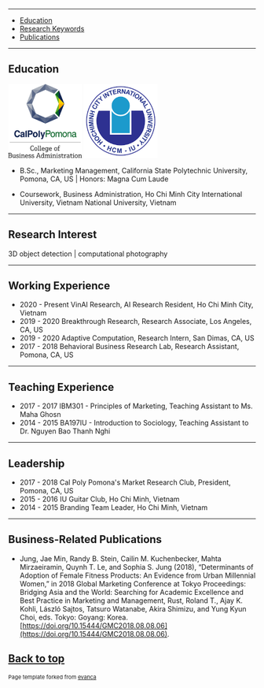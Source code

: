 <!-- Source: https://github.com/howard-haowen/howard-haowen.github.io/edit/master/README.md -->
<!-- [![Hits](https://hits.seeyoufarm.com/api/count/incr/badge.svg?url=https%3A%2F%2Fgithub.com%2Fhoward-haowen%2Fhoward-haowen.github.io&count_bg=%2367E805&title_bg=%23555555&icon=grav.svg&icon_color=%2367E805&title=visitors&edge_flat=false)](https://hits.seeyoufarm.com) [![blog](https://img.shields.io/badge/Visit-My_AI_blog-blue?style=flat&logo=blogger&logoColor=white)](https://howard-haowen.github.io/blog.ai/) [![linkedin](https://img.shields.io/badge/View-My%20LinkedIn-blue?style=flat&logo=linkedin&logoColor=white)](https://www.linkedin.com/in/quynhtle/)
 -->
---
- [Education](#education)
- [Research Keywords](#research-keywords)
- [Publications](#publications)


---
## Education
<img src="https://github.com/quynhtle/quick-portfolio/blob/master/images/cpp-cba.png?raw=true" width="150" height="150">
<img src="https://github.com/quynhtle/quick-portfolio/blob/master/images/iu-logo.png?raw=true" width="150" height="150">

- B.Sc., Marketing Management, California State Polytechnic University, Pomona, CA, US | Honors: Magna Cum Laude

- Coursework, Business Administration, Ho Chi Minh City International University, Vietnam National University, Vietnam

---
## Research Interest
  3D object detection | computational photography


---
## Working Experience
- 2020 - Present     VinAI Research, AI Research Resident, Ho Chi Minh City, Vietnam
- 2019 - 2020        Breakthrough Research, Research Associate, Los Angeles, CA, US
- 2019 - 2020        Adaptive Computation, Research Intern, San Dimas, CA, US
- 2017 - 2018        Behavioral Business Research Lab, Research Assistant, Pomona, CA, US 


---
## Teaching Experience
- 2017 - 2017       IBM301 - Principles of Marketing, Teaching Assistant to Ms. Maha Ghosn
- 2014 - 2015       BA197IU - Introduction to Sociology, Teaching Assistant to Dr. Nguyen Bao Thanh Nghi

---
## Leadership
- 2017 - 2018       Cal Poly Pomona's Market Research Club, President, Pomona, CA, US
- 2015 - 2016       IU Guitar Club, Ho Chi Minh, Vietnam
- 2014 - 2015       Branding Team Leader, Ho Chi Minh, Vietnam


---
## Business-Related Publications
- Jung, Jae Min, Randy B. Stein, Cailin M. Kuchenbecker, Mahta Mirzaeiramin, Quynh T. Le, and Sophia S. Jung (2018), “Determinants of Adoption of Female Fitness Products: An Evidence from Urban Millennial Women,” in 2018 Global Marketing Conference at Tokyo Proceedings: Bridging Asia and the World: Searching for Academic Excellence and Best Practice in Marketing and Management, Rust, Roland T., Ajay K. Kohli, László Sajtos, Tatsuro Watanabe, Akira Shimizu, and Yung Kyun Choi, eds. Tokyo: Goyang: Korea. [https://doi.org/10.15444/GMC2018.08.08.06](https://doi.org/10.15444/GMC2018.08.08.06).




[Back to top](#)
---
<p style="font-size:11px">Page template forked from <a href="https://github.com/evanca/quick-portfolio">evanca</a></p>
<!-- Remove above link if you don't want to attibute -->
